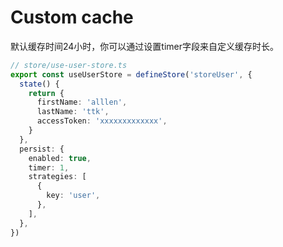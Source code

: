 # Custom cache

默认缓存时间24小时，你可以通过设置timer字段来自定义缓存时长。

```typescript
// store/use-user-store.ts
export const useUserStore = defineStore('storeUser', {
  state() {
    return {
      firstName: 'alllen',
      lastName: 'ttk',
      accessToken: 'xxxxxxxxxxxxx',
    }
  },
  persist: {
    enabled: true,
    timer: 1,
    strategies: [
      {
        key: 'user',
      },
    ],
  },
})
```
